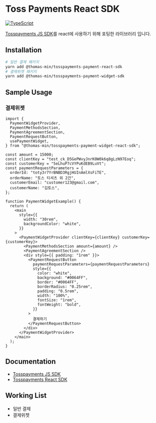 # Toss Payments React SDK

[![TypeScript](https://img.shields.io/badge/%3C%2F%3E-TypeScript-%230074c1.svg)](http://www.typescriptlang.org/)

[Tosspayments JS SDK](https://docs.tosspayments.com/reference/js-sdk)를 react에 사용하기 위해 포팅한 라이브러리 입니다.

## Installation

```bash
# 일반 결제 패키지
yarn add @thomas-min/tosspayments-payment-react-sdk
# 결제위젯 패키지
yarn add @thomas-min/tosspayments-payment-widget-sdk
```

## Sample Usage

### 결제위젯

```tsx
import {
  PaymentWidgetProvider,
  PaymentMethodsSection,
  PaymentAgreementSection,
  PaymentRequestButton,
  usePaymentWidget,
} from "@thomas-min/tosspayments-payment-widget-react-sdk";

const amount = 15000;
const clientKey = "test_ck_D5GePWvyJnrK0W0k6q8gLzN97Eoq";
const customerKey = "5eLhuP7cVYPuKdEB9LuVt";
const paymentRequestParameters = {
  orderId: "toty3r7YrBNBD3RgjHUInAmlXsFiTE",
  orderName: "토스 티셔츠 외 2건",
  customerEmail: "customer123@gmail.com",
  customerName: "김토스",
};

function PaymentWidgetExample() {
  return (
    <main
      style={{
        width: "30rem",
        backgroundColor: "white",
      }}
    >
      <PaymentWidgetProvider clientKey={clientKey} customerKey={customerKey}>
        <PaymentMethodsSection amount={amount} />
        <PaymentAgreementSection />
        <div style={{ padding: "1rem" }}>
          <PaymentRequestButton
            paymentRequestParameters={paymentRequestParameters}
            style={{
              color: "white",
              background: "#0064FF",
              border: "#0064FF",
              borderRadius: "0.25rem",
              padding: "0.5rem",
              width: "100%",
              fontSize: "1rem",
              fontWeight: "bold",
            }}
          >
            결제하기
          </PaymentRequestButton>
        </div>
      </PaymentWidgetProvider>
    </main>
  );
}
```

## Documentation

- [Tosspayments JS SDK](https://docs.tosspayments.com/reference/js-sdk)
- [Tosspayments React SDK](https://thomas-min.github.io/tosspayments-react-sdk/)

## Working List

- 일반 결제
- 결제위젯
